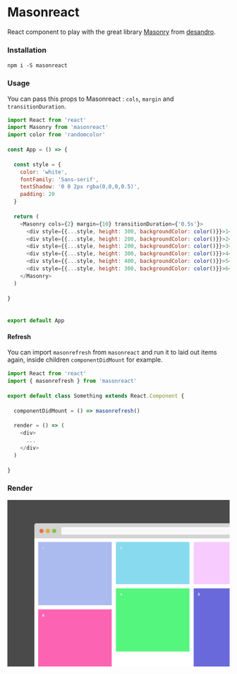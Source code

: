 # Masonreact

React component to play with the great library [Masonry](https://github.com/desandro/masonry) from [desandro](https://github.com/desandro).


### Installation

```
npm i -S masonreact
```

### Usage

You can pass this props to Masonreact : `cols`, `margin` and `transitionDuration`.


```js
import React from 'react'
import Masonry from 'masonreact'
import color from 'randomcolor'

const App = () => {

  const style = {
    color: 'white',
    fontFamily: 'Sans-serif',
    textShadow: '0 0 2px rgba(0,0,0,0.5)',
    padding: 20
  }

  return (
    <Masonry cols={2} margin={10} transitionDuration={'0.5s'}>
      <div style={{...style, height: 300, backgroundColor: color()}}>1</div>
      <div style={{...style, height: 200, backgroundColor: color()}}>2</div>
      <div style={{...style, height: 200, backgroundColor: color()}}>3</div>
      <div style={{...style, height: 300, backgroundColor: color()}}>4</div>
      <div style={{...style, height: 400, backgroundColor: color()}}>5</div>
      <div style={{...style, height: 300, backgroundColor: color()}}>6</div>
    </Masonry>
  )

}


export default App
```

#### Refresh

You can import `masonrefresh` from `masonreact` and run it to laid out items again, inside children `componentDidMount` for example.

```js
import React from 'react'
import { masonrefresh } from 'masonreact'

export default class Something extends React.Component {

  componentDidMount = () => masonrefresh()

  render = () => (
    <div>
      ...
    </div>
  )

}

```

### Render

![Render](render.png)
